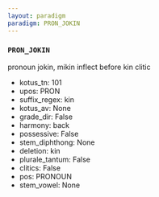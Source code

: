 ```yaml
---
layout: paradigm
paradigm: PRON_JOKIN
---
```

### ` PRON_JOKIN `

pronoun jokin, mikin inflect before kin clitic
* kotus_tn: 101
* upos: PRON
* suffix_regex: kin
* kotus_av: None
* grade_dir: False
* harmony: back
* possessive: False
* stem_diphthong: None
* deletion: kin
* plurale_tantum: False
* clitics: False
* pos: PRONOUN
* stem_vowel: None

